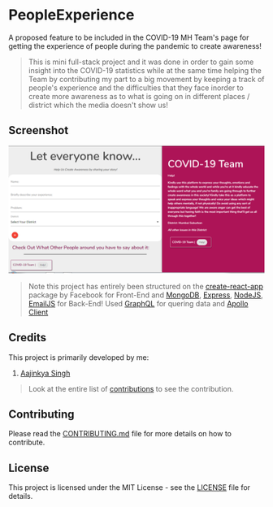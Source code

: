 # PeopleExperience
A proposed feature to be included in the COVID-19 MH Team's page for getting the experience of people during the pandemic to create awareness!

>This is mini full-stack project and it was done in order to gain some insight into the COVID-19 statistics while at the same time helping the Team by contributing my part to a big movement by keeping a track of people's experience and the difficulties that they face inorder to create more awareness as to what is going on in different places / district which the media doesn't show us!

## Screenshot
![Screen-shot](https://github.com/aajinkya1203/PeopleExperience/blob/master/server/Capture.PNG)
                                                                                                               
                                                                                                               
>Note this project has entirely been structured on the [create-react-app](https://github.com/facebook/create-react-app) package by Facebook for Front-End and [MongoDB](https://www.mongodb.com/cloud/atlas), [Express](https://expressjs.com/), [NodeJS](https://nodejs.org/en/), [EmailJS](https://www.emailjs.com/) for Back-End! Used [GraphQL](https://graphql.org/) for quering data and [Apollo Client](https://www.apollographql.com/docs/react/)


## Credits
This project is primarily developed by me:

1. [Aajinkya Singh](https://github.com/aajinkya1203)

>Look at the entire list of [contributions](https://github.com/aajinkya1203/PeopleExperience/graphs/contributors) to see the contribution.

## Contributing
Please read the [CONTRIBUTING.md](https://github.com/aajinkya1203/PeopleExperience/blob/master/CONTRIBUTING.md) file for more details on how to contribute.

## License
This project is licensed under the MIT License - see the [LICENSE](https://github.com/aajinkya1203/PeopleExperience/blob/master/LICENSE) file for details.
